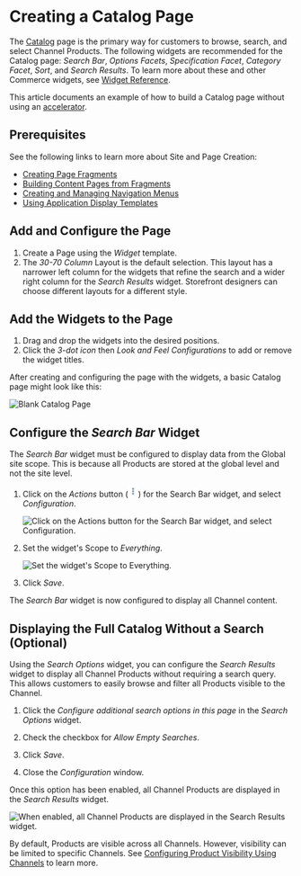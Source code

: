 # Creating a Catalog Page

The [Catalog](./commerce-storefront-pages/catalog.md) page is the primary way for customers to browse, search, and select Channel Products. The following widgets are recommended for the Catalog page: _Search Bar_, _Options Facets_, _Specification Facet_, _Category Facet_, _Sort_, and _Search Results_. To learn more about these and other Commerce widgets, see [Widget Reference](./liferay-commerce-widgets/widget-reference.md).

This article documents an example of how to build a Catalog page without using an [accelerator](../starting-a-store/accelerators.md).

## Prerequisites

See the following links to learn more about Site and Page Creation:

* [Creating Page Fragments](https://help.liferay.com/hc/en-us/articles/360018171331-Creating-Page-Fragments)
* [Building Content Pages from Fragments](https://help.liferay.com/hc/en-us/articles/360018171351-Building-Content-Pages-from-Fragments-)
* [Creating and Managing Navigation Menus](https://help.liferay.com/hc/en-us/articles/360018171531-Creating-and-Managing-Navigation-Menus)
* [Using Application Display Templates](https://help.liferay.com/hc/en-us/articles/360017892632-Styling-Widgets-with-Application-Display-Templates)

## Add and Configure the Page

1. Create a Page using the _Widget_ template.
1. The _30-70 Column_ Layout is the default selection. This layout has a narrower left column for the widgets that refine the search and a wider right column for the _Search Results_ widget. Storefront designers can choose different layouts for a different style.

## Add the Widgets to the Page

1. Drag and drop the widgets into the desired positions.
1. Click the _3-dot icon_ then _Look and Feel Configurations_ to add or remove the widget titles.

After creating and configuring the page with the widgets, a basic Catalog page might look like this:

![Blank Catalog Page](./creating-a-catalog-page/images/02.png)

## Configure the _Search Bar_ Widget

The _Search Bar_ widget must be configured to display data from the Global site scope. This is because all Products are stored at the global level and not the site level.

1. Click on the _Actions_ button (![Actions Button](../images/icon-actions.png)) for the Search Bar widget, and select _Configuration_.

    ![Click on the Actions button for the Search Bar widget, and select Configuration.](./creating-a-catalog-page/images/03.png)

1. Set the widget's Scope to _Everything_.

    ![Set the widget's Scope to Everything.](./creating-a-catalog-page/images/04.png)

1. Click _Save_.

The _Search Bar_ widget is now configured to display all Channel content.

## Displaying the Full Catalog Without a Search (Optional)

Using the _Search Options_ widget, you can configure the _Search Results_ widget to display all Channel Products without requiring a search query. This allows customers to easily browse and filter all Products visible to the Channel.

1. Click the _Configure additional search options in this page_ in the _Search Options_ widget.

1. Check the checkbox for _Allow Empty Searches_.

1. Click _Save_.

1. Close the _Configuration_ window.

Once this option has been enabled, all Channel Products are displayed in the _Search Results_ widget.

![When enabled, all Channel Products are displayed in the Search Results widget.](./creating-a-catalog-page/images/01.png)

By default, Products are visible across all Channels. However, visibility can be limited to specific Channels. See [Configuring Product Visibility Using Channels](../store-management/channels/configuring-product-visibility-using-channels.md) to learn more.
